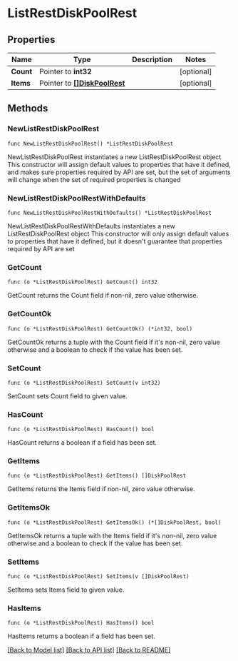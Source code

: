 # ListRestDiskPoolRest

## Properties

Name | Type | Description | Notes
------------ | ------------- | ------------- | -------------
**Count** | Pointer to **int32** |  | [optional] 
**Items** | Pointer to [**[]DiskPoolRest**](DiskPoolRest.md) |  | [optional] 

## Methods

### NewListRestDiskPoolRest

`func NewListRestDiskPoolRest() *ListRestDiskPoolRest`

NewListRestDiskPoolRest instantiates a new ListRestDiskPoolRest object
This constructor will assign default values to properties that have it defined,
and makes sure properties required by API are set, but the set of arguments
will change when the set of required properties is changed

### NewListRestDiskPoolRestWithDefaults

`func NewListRestDiskPoolRestWithDefaults() *ListRestDiskPoolRest`

NewListRestDiskPoolRestWithDefaults instantiates a new ListRestDiskPoolRest object
This constructor will only assign default values to properties that have it defined,
but it doesn't guarantee that properties required by API are set

### GetCount

`func (o *ListRestDiskPoolRest) GetCount() int32`

GetCount returns the Count field if non-nil, zero value otherwise.

### GetCountOk

`func (o *ListRestDiskPoolRest) GetCountOk() (*int32, bool)`

GetCountOk returns a tuple with the Count field if it's non-nil, zero value otherwise
and a boolean to check if the value has been set.

### SetCount

`func (o *ListRestDiskPoolRest) SetCount(v int32)`

SetCount sets Count field to given value.

### HasCount

`func (o *ListRestDiskPoolRest) HasCount() bool`

HasCount returns a boolean if a field has been set.

### GetItems

`func (o *ListRestDiskPoolRest) GetItems() []DiskPoolRest`

GetItems returns the Items field if non-nil, zero value otherwise.

### GetItemsOk

`func (o *ListRestDiskPoolRest) GetItemsOk() (*[]DiskPoolRest, bool)`

GetItemsOk returns a tuple with the Items field if it's non-nil, zero value otherwise
and a boolean to check if the value has been set.

### SetItems

`func (o *ListRestDiskPoolRest) SetItems(v []DiskPoolRest)`

SetItems sets Items field to given value.

### HasItems

`func (o *ListRestDiskPoolRest) HasItems() bool`

HasItems returns a boolean if a field has been set.


[[Back to Model list]](../README.md#documentation-for-models) [[Back to API list]](../README.md#documentation-for-api-endpoints) [[Back to README]](../README.md)


